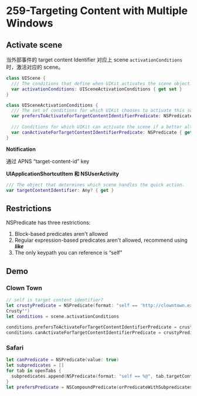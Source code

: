 # 259-Targeting Content with Multiple Windows

## Activate scene

当外部事件的 target content Identifier 对应上 scene `activationConditions` 时，激活对应的 scene。

```swift
class UIScene {
  /// The conditions that define when UIKit activates the scene object.
  var activationConditions: UISceneActivationConditions { get set }
}

class UISceneActivationConditions {
  /// The set of conditions for which UIKit chooses to activate this scene over others.
  var prefersToActivateForTargetContentIdentifierPredicate: NSPredicate { get set }
  
  /// Conditions for which UIKit can activate the scene if a better alternative doesn't exist.
  var canActivateForTargetContentIdentifierPredicate: NSPredicate { get set }
}
```

**Notification**

通过 APNS “target-content-id” key

**UIApplicationShortcutItem 和 NSUserActivity**

```swift
/// The object that determines which scene handles the quick action.
var targetContentIdentifier: Any? { get }
```

## Restrictions

NSPredicate has three restrictions:

1.  Block-based predicates aren't allowed
2.  Regular expression-based predicates aren't allowed, recommend using ***like***
3.  The only keypath you can reference is “self”

## Demo

### Clown Town 

```swift
// self is target content identifier?
let crustyPredicate = NSPredicate(format: "self == 'http://clowntown.example.com/clown/
Crusty'")
let conditions = scene.activationConditions
 
conditions.prefersToActivateForTargetContentIdentifierPredicate = crustyPredicate
conditions.canActivateForTargetContentIdentifierPredicate = crustyPredicate
```

### Safari
```swift
let canPredicate = NSPredicate(value: true)
let subpredicates = []
for tab in openTabs {
  subpredicates.append(NSPredicate(format: "self == %@", tab.targetContentIdentifier))
}
let prefersPredicate = NSCompoundPredicate(orPredicateWithSubpredicates: subpredicates)
```

